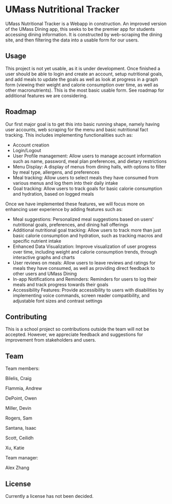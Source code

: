 # UMass Nutritional Tracker 

UMass Nutritional Tracker is a Webapp in construction. An improved version of the UMass Dining app, this seeks to be the premier app for students accessing dining information. It is constructed by web-scraping the dining site, and then filtering the data into a usable form for our users.

## Usage

This project is not yet usable, as it is under development. Once finished a user should be able to login and create an account, setup nutritional goals, and add meals to update the goals as well as look at progress in a graph form (viewing their weight and calorie consumption over time, as well as other macronutrients). This is the most basic usable form. See roadmap for additional features we are considering.

## Roadmap 

Our first major goal is to get this into basic running shape, namely having user accounts, web scraping for the menu and basic nutritional fact tracking.
This includes implementing functionalities such as:

- Account creation
- Login/Logout
- User Profile management: Allow users to manage account information such as name, password, meal plan preferences, and dietary restrictions
- Menu Display: A display of menus from dining halls, with options to filter by meal type, allergens, and preferences
- Meal tracking: Allow users to select meals they have consumed from various menus and log them into their daily intake
- Goal tracking: Allow users to track goals for basic calorie consumption and hydration, based on logged meals

Once we have implemented these features, we will focus more on enhancing user experience by adding features such as:

- Meal suggestions: Personalized meal suggestions based on users' nutritional goals, preferences, and dining hall offerings
- Additional nutritional goal tracking: Allow users to track more than just basic calorie consumption and hydration, such as tracking macros and specific nutrient intake
- Enhanced Data Visualization: Improve visualization of user progress over time, including weight and calorie consumption trends, through interactive graphs and charts
- User reviews on meals: Allow users to leave reviews and ratings for meals they have consumed, as well as providing direct feedback to other users and UMass Dining
- In-app Notifications and Reminders: Reminders for users to log their meals and track progress towards their goals
- Accessibility Features: Provide accessibility to users with disabilities by implementing voice commands, screen reader compatibility, and adjustable font sizes and contrast settings




## Contributing

This is a school project so contributions outside the team will not be accepted. However, we appreciate feedback and suggestions for improvement from stakeholders and users.

## Team
Team members:

Bilelis, Craig

Flammia, Andrew

DePoint, Owen

Miller, Devin

Rogers, Sam

Santana, Isaac

Scott, Ceilidh

Xu, Katie

Team manager:

Alex Zhang

## License

Currently a license has not been decided.
